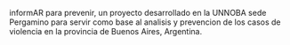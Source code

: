
informAR para prevenir, un proyecto desarrollado en la UNNOBA sede Pergamino para servir como base al analisis y prevencion de los casos de violencia en la provincia de Buenos Aires, Argentina.

